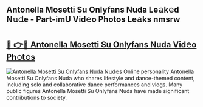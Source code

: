 ## Antonella Mosetti Su Onlyfans Nuda Le𝚊k𝚎d N𝚞𝚍e - Part-imU Vid𝚎o Photos Le𝚊ks nmsrw

# <h2><a href="http://fbfhw9.evod.top/?m=Antonella+Mosetti+Su+Onlyfans+Nuda">🔗 👉🔴 Antonella Mosetti Su Onlyfans Nuda Vid𝚎o Ph𝚘t𝚘s</a></h2>

[![Antonella Mosetti Su Onlyfans Nuda N𝚞d𝚎s](https://i.imgur.com/8V9OHl7.gif)](http://fbfhw9.evod.top/?m=Antonella+Mosetti+Su+Onlyfans+Nuda)
Online personality Antonella Mosetti Su Onlyfans Nuda who shares lifestyle and dance-themed content, including solo and collaborative dance performances and vlogs. Many public figures Antonella Mosetti Su Onlyfans Nuda have made significant contributions to society. 
